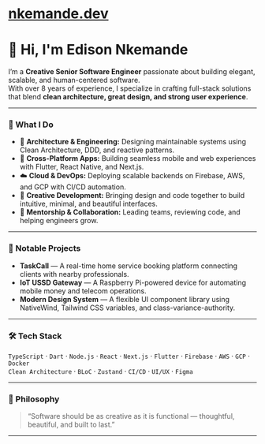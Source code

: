 # [nkemande.dev](https://nkemande.dev)

# 👋 Hi, I'm Edison Nkemande

I’m a **Creative Senior Software Engineer** passionate about building elegant, scalable, and human-centered software.  
With over 8 years of experience, I specialize in crafting full-stack solutions that blend **clean architecture, great design, and strong user experience**.

---

### 🚀 What I Do
- 🧠 **Architecture & Engineering:** Designing maintainable systems using Clean Architecture, DDD, and reactive patterns.  
- 📱 **Cross-Platform Apps:** Building seamless mobile and web experiences with Flutter, React Native, and Next.js.  
- ☁️ **Cloud & DevOps:** Deploying scalable backends on Firebase, AWS, and GCP with CI/CD automation.  
- 🎨 **Creative Development:** Bringing design and code together to build intuitive, minimal, and beautiful interfaces.  
- 🤝 **Mentorship & Collaboration:** Leading teams, reviewing code, and helping engineers grow.

---

### 🧩 Notable Projects
- **TaskCall** — A real-time home service booking platform connecting clients with nearby professionals.  
- **IoT USSD Gateway** — A Raspberry Pi-powered device for automating mobile money and telecom operations.  
- **Modern Design System** — A flexible UI component library using NativeWind, Tailwind CSS variables, and class-variance-authority.

---

### 🛠️ Tech Stack
`TypeScript` · `Dart` · `Node.js` · `React` · `Next.js` · `Flutter` · `Firebase` · `AWS` · `GCP` · `Docker`  
`Clean Architecture` · `BLoC` · `Zustand` · `CI/CD` · `UI/UX` · `Figma`

---

### 🎯 Philosophy
> “Software should be as creative as it is functional — thoughtful, beautiful, and built to last.”

---
